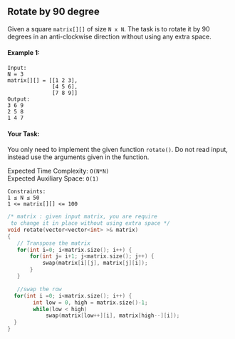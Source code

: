 ## Rotate by 90 degree

Given a square `matrix[][]` of size `N x N`. The task is to rotate it by 90 degrees in an anti-clockwise direction without using any extra space.

#### Example 1:

```
Input:
N = 3
matrix[][] = [[1 2 3],
              [4 5 6],
              [7 8 9]]
Output:
3 6 9
2 5 8
1 4 7
```

#### Your Task:

You only need to implement the given function `rotate()`. Do not read input, instead use the arguments given in the function.

Expected Time Complexity: `O(N*N)`  
Expected Auxiliary Space: `O(1)`

```
Constraints:
1 ≤ N ≤ 50
1 <= matrix[][] <= 100
```

```c++
/* matrix : given input matrix, you are require
 to change it in place without using extra space */
void rotate(vector<vector<int> >& matrix)
{
   // Transpose the matrix
   for(int i=0; i<matrix.size(); i++) {
       for(int j= i+1; j<matrix.size(); j++) {
           swap(matrix[i][j], matrix[j][i]);
       }
   }

   //swap the row
  for(int i =0; i<matrix.size(); i++) {
        int low = 0, high = matrix.size()-1;
        while(low < high)
            swap(matrix[low++][i], matrix[high--][i]);
  }
}
```
